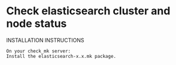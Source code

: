 Check elasticsearch cluster and node status
===========================================

INSTALLATION INSTRUCTIONS

    On your check_mk server:
    Install the elasticsearch-x.x.mk package.
